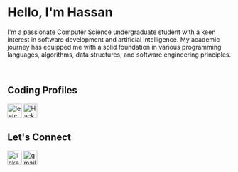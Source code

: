 # Hello, I'm Hassan

 I'm a passionate Computer Science undergraduate student with a keen interest in software development and artificial intelligence. My academic journey has equipped me with a solid foundation in various programming languages, algorithms, data structures, and software engineering principles.

<br />

## Coding Profiles

<a  width="40px" href="https://leetcode.com/hassan_ikram/">
  <img align="left" src="https://i.ibb.co/0Q5hfMX/leetcode.png" alt="leetcode" width="32px">
</a>
<a  width="40px" href="https://www.hackerrank.com/profile/bcsf20m525">
  <img align="left" src="https://i.ibb.co/GxL84YG/Hacker-Rank-Icon-1000px.png" width="32px" alt="Hacker-Rank">
</a>


<br />
<br />

## Let's Connect
<a  width="40px" href="https://www.linkedin.com/in/muhammad-hassan-ikram-a22b13204/">
  <img align="left"  width="32px" src="https://img.icons8.com/color/48/linkedin.png" alt="linkedin" />
</a>
<a href="mailto:hassanikram1065@gmail.com">
    <img align="left"  width="32px"  src="https://img.icons8.com/color/48/gmail-new.png" alt="gmail-new">
</a>
